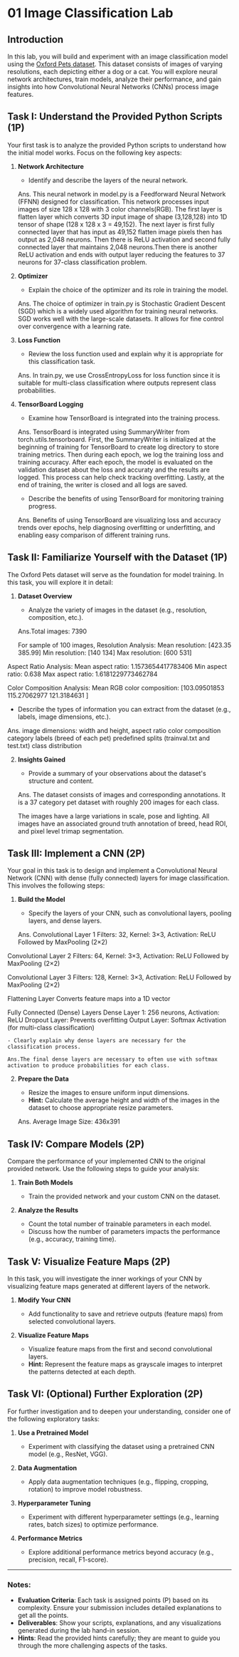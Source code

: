 # 01 Image Classification Lab

## Introduction
In this lab, you will build and experiment with an image classification model using the [Oxford Pets dataset](https://www.robots.ox.ac.uk/~vgg/data/pets/). This dataset consists of images of varying resolutions, each depicting either a dog or a cat. You will explore neural network architectures, train models, analyze their performance, and gain insights into how Convolutional Neural Networks (CNNs) process image features.


## Task I: Understand the Provided Python Scripts (1P)
Your first task is to analyze the provided Python scripts to understand how the initial model works. Focus on the following key aspects:

1. **Network Architecture**  
   - Identify and describe the layers of the neural network.

   Ans. This neural network in model.py is a Feedforward Neural Network (FFNN) designed for classification. This network processes input images of size 128 x 128 with 3 color channels(RGB). The first layer is flatten layer which converts 3D input image of shape (3,128,128) into 1D tensor of shape (128 x 128 x 3 = 49,152). The next layer is first fully connected layer that has input as 49,152 flatten image pixels then has output as 2,048 neurons. Then there is ReLU activation and second fully connected layer that maintains 2,048 neurons.Then there is another ReLU activation and ends with output layer reducing the features to 37 neurons for 37-class classification problem. 
   
2. **Optimizer**  
   - Explain the choice of the optimizer and its role in training the model.

   Ans. The choice of optimizer in train.py is Stochastic Gradient Descent (SGD) which is a widely used algorithm for training neural networks. SGD works well with the large-scale datasets. It allows for fine control over convergence with a learning rate.

3. **Loss Function**  
   - Review the loss function used and explain why it is appropriate for this classification task.

   Ans. In train.py, we use CrossEntropyLoss for loss function since it is suitable for multi-class classification where outputs represent class probabilities. 

4. **TensorBoard Logging**  
   - Examine how TensorBoard is integrated into the training process.  

   Ans. TensorBoard is integrated using SummaryWriter from torch.utils.tensorboard. First, the SummaryWriter is initialized at the beginning of training for TensorBoard to create log directory to store training metrics. Then during each epoch, we log the training loss and training accuracy. After each epoch, the model is evaluated on the validation dataset about the loss and accuraty and the results are logged. This process can help check tracking overfitting. Lastly, at the end of training, the writer is closed and all logs are saved.

   - Describe the benefits of using TensorBoard for monitoring training progress.

   Ans. Benefits of using TensorBoard are visualizing loss and accuracy trends over epochs, help diagnosing overfitting or underfitting, and enabling easy comparison of different training runs.


## Task II: Familiarize Yourself with the Dataset (1P)
The Oxford Pets dataset will serve as the foundation for model training. In this task, you will explore it in detail:

1. **Dataset Overview**  
   - Analyze the variety of images in the dataset (e.g., resolution, composition, etc.).
   
   Ans.Total images: 7390

   For sample of 100 images,
Resolution Analysis:
Mean resolution: [423.35 385.99]
Min resolution: [140 134]
Max resolution: [600 531]

Aspect Ratio Analysis:
Mean aspect ratio: 1.1573654417783406
Min aspect ratio: 0.638
Max aspect ratio: 1.6181229773462784

Color Composition Analysis:
Mean RGB color composition: [103.09501853 115.27062977 121.3184631 ]
   
   - Describe the types of information you can extract from the dataset (e.g., labels, image dimensions, etc.).

   Ans. image dimensions: width and height, aspect ratio
   color composition
   category labels (breed of each pet)
   predefined splits (trainval.txt and test.txt)
   class distribution


2. **Insights Gained**  
   - Provide a summary of your observations about the dataset's structure and content.

   Ans. The dataset consists of images and corresponding annotations. It is a 37 category pet dataset with roughly 200 images for each class.
   
   The images have a large variations in scale, pose and lighting. All images have an associated ground truth annotation of breed, head ROI, and pixel level trimap segmentation. 
   
## Task III: Implement a CNN (2P)
Your goal in this task is to design and implement a Convolutional Neural Network (CNN) with dense (fully connected) layers for image classification. This involves the following steps:

1. **Build the Model**  
    - Specify the layers of your CNN, such as convolutional layers, pooling layers, and dense layers.
    
    Ans.
Convolutional Layer 1
Filters: 32, Kernel: 3×3, Activation: ReLU
Followed by MaxPooling (2×2)

Convolutional Layer 2
Filters: 64, Kernel: 3×3, Activation: ReLU
Followed by MaxPooling (2×2)

Convolutional Layer 3
Filters: 128, Kernel: 3×3, Activation: ReLU
Followed by MaxPooling (2×2)

Flattening Layer
Converts feature maps into a 1D vector

Fully Connected (Dense) Layers
Dense Layer 1: 256 neurons, Activation: ReLU
Dropout Layer: Prevents overfitting
Output Layer: Softmax Activation (for multi-class classification)
      
    - Clearly explain why dense layers are necessary for the classification process.

    Ans.The final dense layers are necessary to often use with softmax activation to produce probabilities for each class. 


2. **Prepare the Data**
    - Resize the images to ensure uniform input dimensions.  
    - **Hint:** Calculate the average height and width of the images in the dataset to choose appropriate resize parameters.  

   Ans. Average Image Size: 436x391


## Task IV: Compare Models (2P)
Compare the performance of your implemented CNN to the original provided network. Use the following steps to guide your analysis:

1. **Train Both Models**  
   - Train the provided network and your custom CNN on the dataset.

2. **Analyze the Results**  
   - Count the total number of trainable parameters in each model.  
   - Discuss how the number of parameters impacts the performance (e.g., accuracy, training time).


## Task V: Visualize Feature Maps (2P)
In this task, you will investigate the inner workings of your CNN by visualizing feature maps generated at different layers of the network.

1. **Modify Your CNN**  
   - Add functionality to save and retrieve outputs (feature maps) from selected convolutional layers.

2. **Visualize Feature Maps**  
   - Visualize feature maps from the first and second convolutional layers.  
   - **Hint:** Represent the feature maps as grayscale images to interpret the patterns detected at each depth.


## Task VI: (Optional) Further Exploration (2P)
For further investigation and to deepen your understanding, consider one of the following exploratory tasks:

1. **Use a Pretrained Model**  
   - Experiment with classifying the dataset using a pretrained CNN model (e.g., ResNet, VGG).

2. **Data Augmentation**  
   - Apply data augmentation techniques (e.g., flipping, cropping, rotation) to improve model robustness.

3. **Hyperparameter Tuning**  
   - Experiment with different hyperparameter settings (e.g., learning rates, batch sizes) to optimize performance.

4. **Performance Metrics**  
   - Explore additional performance metrics beyond accuracy (e.g., precision, recall, F1-score).

---

### Notes:
- **Evaluation Criteria**: Each task is assigned points (P) based on its complexity. Ensure your submission includes detailed explanations to get all the points.
- **Deliverables**: Show your scripts, explanations, and any visualizations generated during the lab hand-in session.  
- **Hints**: Read the provided hints carefully; they are meant to guide you through the more challenging aspects of the tasks.

